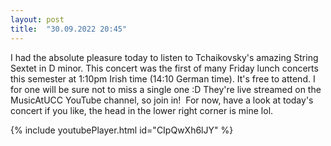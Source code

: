 ```yaml
---
layout: post
title:  "30.09.2022 20:45"
---
```


<style type="text/css"> .embed-container { position: relative; padding-bottom: 56.25%; height: 0; overflow: hidden; max-width: 100%; } .embed-container iframe, .embed-container object, .embed-container embed { position: absolute; top: 0; left: 0; width: 100%; height: 100%; } </style>

I had the absolute pleasure today to listen to Tchaikovsky's amazing String Sextet in D minor. This concert was the first of many Friday lunch concerts this semester at 1:10pm Irish time (14:10 German time). It's free to attend. I for one will be sure not to miss a single one :D
They're live streamed on the MusicAtUCC YouTube channel, so join in! 
For now, have a look at today's concert if you like, the head in the lower right corner is mine lol. 

{% include youtubePlayer.html id="CIpQwXh6lJY" %}